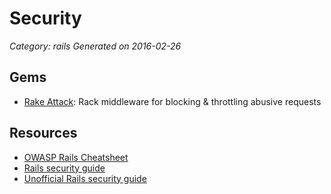 # Security
 
_Category: rails_
_Generated on 2016-02-26_

## Gems

- [Rake Attack](https://github.com/kickstarter/rack-attack): Rack middleware for blocking & throttling abusive requests

## Resources

- [OWASP Rails Cheatsheet](https://www.owasp.org/index.php/Ruby_on_Rails_Cheatsheet)
- [Rails security guide](http://guides.rubyonrails.org/security.html)
- [Unofficial Rails security guide](http://blog.honeybadger.io/ruby-security-tutorial-and-rails-security-guide/)